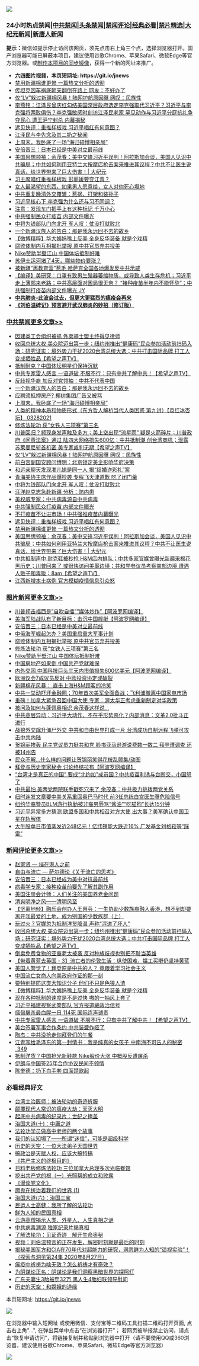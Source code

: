 ![](https://raw.githubusercontent.com/fqnews/bnews/master/64photo/fqnews-qr.jpg)

<div id="tt">
<h3>24小时热点禁闻|<a href="#%E4%B8%AD%E5%85%B1%E7%A6%81%E9%97%BB%E6%9B%B4%E5%A4%9A%E6%96%87%E7%AB%A0">中共禁闻</a>|<a href="#%E5%9B%BE%E7%89%87%E6%96%B0%E9%97%BB%E6%9B%B4%E5%A4%9A%E6%96%87%E7%AB%A0">头条禁闻</a>|<a href="#%E6%96%B0%E9%97%BB%E8%AF%84%E8%AE%BA%E6%9B%B4%E5%A4%9A%E6%96%87%E7%AB%A0">禁闻评论|<a href="#%E5%BF%85%E7%9C%8B%E7%BB%8F%E5%85%B8%E5%A5%BD%E6%96%87">经典必看|<a href="/video.md#%E7%A6%81%E7%89%87%E7%B2%BE%E9%80%89">禁片精选</a>|<a href="https://github.com/fqnews/djy/blob/master/gb/nf1351518.md#1">大纪元新闻</a>|<a href="https://github.com/fqnews/ntdtv/blob/master/gb/prog204.md#1">新唐人新闻</a></h3>
<div><b>提示：</b>微信如提示停止访问该网页，须先点击右上角三个点，选择浏览器打开。国产浏览器可能已屏蔽本项目，建议使用谷歌Chrome、苹果Safari、微软Edge等官方浏览器。或<a href="https://github.com/fqnews/bnews/blob/master/%E5%88%B6%E4%BD%9Cgit%E7%A6%81%E9%97%BB%E9%95%9C%E5%83%8F.md">制作本项目的同步镜像</a>，获得一个新的网址来推广。</div>
<ul>
<li><b><a href="http://d1.bdrive.tk/64.mp4" target="_blank">六四图片视频</a>，本页短网址: https://git.io/jnews</b></li>
<li><a href="/cbnews/20210327/1514017.md">禁用新疆棉谁更惨 一篇热文分析的透彻</a></li>
<li><a href="/cnnews/20210328/1514164.md">传坦克因车祸底朝天翻倒在路上 网友：不好办了</a></li>
<li><a href="/cbnews/20210328/1514174.md">仅“LV”躲过新疆棉风暴！陆网护航原因曝 网叹：民族性</a></li>
<li><a href="/comments/20210328/1514228.md">李燕铭：江泽民曾庆红勾结美国深层政府选定李克强取代习近平？习近平与李克强将两败俱伤？李克强敏感时刻访江泽民老家 罕见动作与习近平分庭抗礼争夺民心 遭王沪宁封杀 内幕揭秘</a></li>
<li><a href="/cbnews/20210327/1514039.md">远见快评：重推样板戏 习近平唱红有何意图？</a></li>
<li><a href="/cnnews/20210328/1514102.md">江泽民与李先念及其二奶之秘闻</a></li>
<li><a href="/cbnews/20210328/1514245.md">上周末，我卧底了一场“海归硕博相亲局”</a></li>
<li><a href="/topimagenews/20210328/1514231.md">安倍晋三：日本已经是中美对立最前线</a></li>
<li><a href="/cbnews/20210327/1514015.md">美国思想领袖：余茂春：美中交锋习近平误判！阿拉斯加会谈，美国人见识中共骗局；中共如何利用亚特兰大按摩店枪击案来推进其议程？中共不让医生说真话，给世界带来了巨大伤害！| 大纪元</a></li>
<li><a href="/cnnews/20210328/1514087.md">习主席唱红重推样板戏 彭丽媛要变江青？</a></li>
<li><a href="/lifebaike/20210328/1514263.md">女人最渴望的东西，如果男人愿意给，女人对你死心塌地</a></li>
<li><a href="/comments/20210327/1513931.md">中共重复晚清外交覆辙：惹祸、打架和装孙子</a></li>
<li><a href="/headline/20210327/1514020.md">习近平核心下 李克强为什么还与习不同调？</a></li>
<li><a href="/lifebaike/20210327/1513951.md">注意：发现车门把手上有这种标记 千万小心</a></li>
<li><a href="/cbnews/20210327/1514045.md">中共强制民众打疫苗 内部文件曝光</a></li>
<li><a href="/cbnews/20210327/1514076.md">中将为钱部队门向北开 军人叹：仗没打就败北</a></li>
<li><a href="/cbnews/20210328/1514301.md">一个新疆汉族人的告白：那是我永远回不去的故乡</a></li>
<li><a href="/comments/20210328/1514370.md">【微博精粹】华大姨妈嘴上反美 全身反华装备 就是个戏精</a></li>
<li><a href="/topimagenews/20210328/1514229.md">腐败体制内互相揭批举报 原中共官员弃共投美</a></li>
<li><a href="/topimagenews/20210328/1514126.md">Nike赞助半壁江山 中国体坛抵制好难</a></li>
<li><a href="/cnnews/20210328/1514309.md">苏伊士运河堵了4天，哪些物价要涨？</a></li>
<li><a href="/worldnews/20210328/1514139.md">被新疆“再教育营”惹毛 哈萨克全国各地爆发反中共示威</a></li>
<li><a href="/bannedvideo/20210328/1514184.md">【编译】美研究：口罩有致男生殖器萎缩物质，或导致人类生存危机；习近平走上薄熙来老路；中共高层面对困局很无奈？ “接种疫苗半年内不能怀孕”；中共强制打疫苗内部文件曝光 JY</a></li>
<li><b><a href="/comments/20200211/1275071.md" target="_blank">中共肺炎-此波会过去，但更大更猛烈的瘟疫会再来</a></b></li>
<li><b><a href="/comments/20200207/1272816.md" target="_blank">《刘伯温碑记》预言避开武汉肺炎的妙招（修订版）</a></b></li>
</ul>
</div>

<div class="catlist">
<h3><a href="/cbnews/" target="_blank">中共禁闻</a><span><a href="/cbnews/" target="_blank" rel="nofollow">更多文章>></a></span></h3>
<ul>
<li><a href="/cbnews/20210328/1514496.md" target="_blank">因建类工会组织被抓 外卖骑士盟主终得见律师</a></li>
<li><a href="/comments/20210328/1514397.md" target="_blank">收回总统大权 美众院迈出第一步；纽约州推出“健康码”民众参加活动前扫码入场；研究证实：境外势力干扰2020台湾总统大选；中共打击国际品牌 打工人变成牺牲品【希望之声TV】</a></li>
<li><a href="/cbnews/20210328/1514388.md" target="_blank">抵制耐克？中国体坛明星们保持沉默</a></li>
<li><a href="/comments/20210328/1514332.md" target="_blank">中共专家雷人感言 一语道破 不服不行：只有中共了解中共！【希望之声TV】</a></li>
<li><a href="/cbnews/20210328/1514326.md" target="_blank">反歧视华裔 加反对党领袖：中共不代表中国</a></li>
<li><a href="/cbnews/20210328/1514301.md" target="_blank">一个新疆汉族人的告白：那是我永远回不去的故乡</a></li>
<li><a href="/cbnews/20210328/1514246.md" target="_blank">应聘须抵押房产? 椰树集团广告又被骂</a></li>
<li><a href="/cbnews/20210328/1514245.md" target="_blank">上周末，我卧底了一场“海归硕博相亲局”</a></li>
<li><a href="/comments/20210328/1514239.md" target="_blank">人类的精神本质和物质形式（东方哲人解析当代人类困惑  第九讲）【袁红冰杏坛】 03282021</a></li>
<li><a href="/comments/20210328/1514058.md" target="_blank">修炼法轮功 获“女铁人三项赛”第三名</a></li>
<li><a href="/comments/20210328/1514182.md" target="_blank">川普回归？频现身发声触及多方；美上空出现“流星雨” 疑是火箭碎片；川普政府《问责法案》通过 陆四大网络损失600亿；中共抵制潮 创台湾商机；泄露苏莱曼尼斩首机密 美专家或判无期【希望之声TV】</a></li>
<li><a href="/cbnews/20210328/1514174.md" target="_blank">仅“LV”躲过新疆棉风暴！陆网护航原因曝 网叹：民族性</a></li>
<li><a href="/cbnews/20210328/1514167.md" target="_blank">前白宫副国安顾问博明：北京锁定美企影响华府决策</a></li>
<li><a href="/cbnews/20210328/1514147.md" target="_blank">和远亲聊天发现准儿媳是同一人 揭“结婚诈彩礼”案</a></li>
<li><a href="/cbnews/20210328/1514146.md" target="_blank">青海美协主席作品爆抄袭 专程飞天津道歉 吃了闭门羹</a></li>
<li><a href="/cbnews/20210327/1514076.md" target="_blank">中将为钱部队门向北开 军人叹：仗没打就败北</a></li>
<li><a href="/cbnews/20210327/1514071.md" target="_blank">汪洋赵克志急赴新疆 分析：防内患</a></li>
<li><a href="/cbnews/20210327/1514048.md" target="_blank">美权威专家：中共病毒源自中共病毒</a></li>
<li><a href="/cbnews/20210327/1514045.md" target="_blank">中共强制民众打疫苗 内部文件曝光</a></li>
<li><a href="/cbnews/20210327/1514016.md" target="_blank">不打疫苗不让进市场！中共强推疫苗内幕曝光</a></li>
<li><a href="/cbnews/20210327/1514039.md" target="_blank">远见快评：重推样板戏 习近平唱红有何意图？</a></li>
<li><a href="/cbnews/20210327/1514017.md" target="_blank">禁用新疆棉谁更惨 一篇热文分析的透彻</a></li>
<li><a href="/cbnews/20210327/1514015.md" target="_blank">美国思想领袖：余茂春：美中交锋习近平误判！阿拉斯加会谈，美国人见识中共骗局；中共如何利用亚特兰大按摩店枪击案来推进其议程？中共不让医生说真话，给世界带来了巨大伤害！| 大纪元</a></li>
<li><a href="/comments/20210327/1513998.md" target="_blank">中共抵制声中 耐克鞋被秒抢 H&#038;M店内排队；中共多家官媒曾曝光新疆采棉花黑历史；川普回来了 或很快访问美墨边境；共和党参议员考察南部边境 遭遇人贩子和毒贩；8am【希望之声TV】</a></li>
<li><a href="/cbnews/20210327/1513927.md" target="_blank">江西新增本土病例 官方模糊疫情信息引众怒</a></li>

</ul>
</div>
<div class="catlist">
<h3><a href="/topimagenews/" target="_blank">图片新闻</a><span><a href="/topimagenews/" target="_blank" rel="nofollow">更多文章>></a></span></h3>
<ul>
<li><a href="/topimagenews/20210328/1514448.md" target="_blank">川普抨击福西是&#8221;自吹自擂&#8221;&#8221;媒体炒作&#8221;【阿波罗网编译】</a></li>
<li><a href="/topimagenews/20210328/1514412.md" target="_blank">美海军陆战队有了新目标：击沉中国舰艇【阿波罗网编译】</a></li>
<li><a href="/topimagenews/20210328/1514231.md" target="_blank">安倍晋三：日本已经是中美对立最前线</a></li>
<li><a href="/topimagenews/20210328/1514230.md" target="_blank">中俄海军崛起怎办？美国重启重大军事计划</a></li>
<li><a href="/topimagenews/20210328/1514229.md" target="_blank">腐败体制内互相揭批举报 原中共官员弃共投美</a></li>
<li><a href="/comments/20210328/1514058.md" target="_blank">修炼法轮功 获“女铁人三项赛”第三名</a></li>
<li><a href="/topimagenews/20210328/1514126.md" target="_blank">Nike赞助半壁江山 中国体坛抵制好难</a></li>
<li><a href="/topimagenews/20210327/1513772.md" target="_blank">中国房地产如果倒 中国共产党就难保</a></li>
<li><a href="/topimagenews/20210327/1513740.md" target="_blank">内外交困 中国科技巨头三天内市值损失600亿美元【阿波罗网编译】</a></li>
<li><a href="/topimagenews/20210327/1513653.md" target="_blank">欧洲议会7成议员反对 中欧投资协定或破裂</a></li>
<li><a href="/topimagenews/20210327/1513613.md" target="_blank">新疆棉花风暴： 直击上海H&#038;M顾客的冷笑</a></li>
<li><a href="/topimagenews/20210326/1513273.md" target="_blank">中共一举动吓坏金融圈；70年首次美军全面备战；飞利浦撤离中国家电市场</a></li>
<li><a href="/topimagenews/20210326/1513091.md" target="_blank">重磅！加拿大紧急召回中国大使 专家：渥太华正考虑重新制定对华政策</a></li>
<li><a href="/topimagenews/20210326/1512918.md" target="_blank">被问及如何与蓬佩奥相识 余茂春这样说…</a></li>
<li><a href="/topimagenews/20210326/1512893.md" target="_blank">中共高层异动；习近平大动作，不在乎形势恶化？内部消息：文革2.0批斗正进行</a></li>
<li><a href="/topimagenews/20210326/1512892.md" target="_blank">战狼外交蹿升僵尸外交 中共和自由世界打成一片 台湾成功自制远程飞弹可攻击中共内陆</a></li>
<li><a href="/topimagenews/20210326/1512883.md" target="_blank">贺锦丽挨轰 民主党议员力挺共和党 脸书亚马逊游说费数一数二 拜登遭调查 还被14州告</a></li>
<li><a href="/topimagenews/20210326/1512852.md" target="_blank">民众不解…什么样的问题让贺锦丽笑得花枝乱颤集/动图</a></li>
<li><a href="/topimagenews/20210325/1512545.md" target="_blank">拜登与历史学家秘会 讨论终结拉布【阿波罗网编译】</a></li>
<li><a href="/topimagenews/20210325/1512244.md" target="_blank">“台湾才是真正的中国” 要成“北约加”成员国？中共疫苗利诱与台断交，小国怒了</a></li>
<li><a href="/topimagenews/20210325/1512208.md" target="_blank">中共最怕 美两党两院联手戳死穴来了 余茂春：中共极力挑拨两党关系</a></li>
<li><a href="/topimagenews/20210325/1512077.md" target="_blank">纽时连发文章要中美关系重回奥巴马时代 前3任总统白宫医生曝危险信号</a></li>
<li><a href="/topimagenews/20210325/1512027.md" target="_blank">纽约华裔警员BLM游行执勤被非裔男辱骂“酱油”“吃猫狗”长达15分钟</a></li>
<li><a href="/topimagenews/20210324/1511859.md" target="_blank">习近平异常多方猜测 欧盟多国和中共相召对方大使 出大事？美军确认中国卫星在轨解体</a></li>
<li><a href="/topimagenews/20210324/1511599.md" target="_blank">大牛股单日市值蒸发近248亿元！亿纬锂能大跌近16% 广发基金刘格菘等“踩雷”</a></li>

</ul>
</div>
<div class="catlist">
<h3><a href="/comments/" target="_blank">新闻评论</a><span><a href="/comments/" target="_blank" rel="nofollow">更多文章>></a></span></h3>
<ul>
<li><a href="/comments/20210328/1514478.md" target="_blank">赵家贤 — 挡在港人之前</a></li>
<li><a href="/comments/20210328/1514445.md" target="_blank">自由与流亡 — 萨尔德论《关于流亡的思考》</a></li>
<li><a href="/comments/20210328/1514438.md" target="_blank">安倍晋三：日本已经成为美中对抗最前线</a></li>
<li><a href="/comments/20210328/1514437.md" target="_blank">病毒学专家：接种疫苗前要先了解其副作用</a></li>
<li><a href="/comments/20210328/1514423.md" target="_blank">美国注册会计师：人们关注的美国养老金问题</a></li>
<li><a href="/comments/20210328/1514418.md" target="_blank">清爽明净之风——清明风至</a></li>
<li><a href="/comments/20210328/1514407.md" target="_blank">【坚离地倾】融乐会创办人王惠芬：一生协助少数族裔融入香港，想不到却要离开我最爱的土地，成为别国的少数族群（上）</a></li>
<li><a href="/comments/20210328/1514401.md" target="_blank">玩过火？官媒忽为抵制洋货降温 声称“混进了坏人”</a></li>
<li><a href="/comments/20210328/1514397.md" target="_blank">收回总统大权 美众院迈出第一步；纽约州推出“健康码”民众参加活动前扫码入场；研究证实：境外势力干扰2020台湾总统大选；中共打击国际品牌 打工人变成牺牲品【希望之声TV】</a></li>
<li><a href="/comments/20210328/1514396.md" target="_blank">倒卖免费食物的亚裔老太被袭 反对种族歧视也别把不耻当英雄</a></li>
<li><a href="/comments/20210328/1514392.md" target="_blank">【带着黄蓝去英国・3】流亡者的伦敦生活：纵使困难，揾工买嘢仍坚持黄蓝</a></li>
<li><a href="/comments/20210328/1514391.md" target="_blank">美国人警觉了！拜登原是中共的人？ 竟跟着学习社会主义</a></li>
<li><a href="/comments/20210328/1514387.md" target="_blank">中国流亡女商人向美政府作证的那一刻</a></li>
<li><a href="/comments/20210328/1514381.md" target="_blank">要特别提防这类大知识分子 他们不只是色狼人渣</a></li>
<li><a href="/comments/20210328/1514370.md" target="_blank">【微博精粹】华大姨妈嘴上反美 全身反华装备 就是个戏精</a></li>
<li><a href="/comments/20210328/1514369.md" target="_blank">现在各种抵制的速度是不是过快 嗷的一抽风上套了</a></li>
<li><a href="/comments/20210328/1514366.md" target="_blank">习近平福建视察武警部队 官方报道藏政治信号</a></li>
<li><a href="/comments/20210328/1514338.md" target="_blank">缅甸屠杀最血腥一日 114死 国际连声谴责</a></li>
<li><a href="/comments/20210328/1514332.md" target="_blank">中共专家雷人感言 一语道破 不服不行：只有中共了解中共！【希望之声TV】</a></li>
<li><a href="/comments/20210328/1514331.md" target="_blank">美台签署军事合作条约 中共装聋作哑了</a></li>
<li><a href="/comments/20210328/1514330.md" target="_blank">陶杰：中共没抢走你拜登们的午餐</a></li>
<li><a href="/comments/20210328/1514315.md" target="_blank">江青写给毛泽东的第一封情书：我是纯真的女孩子 中南海不可告人的秘密_349</a></li>
<li><a href="/comments/20210328/1514283.md" target="_blank">抵制洋货？中国抢光新鞋款 Nike股价大涨 中概股反遭屠杀</a></li>
<li><a href="/comments/20210328/1514282.md" target="_blank">伊朗与中国签25年合作协议民间不领情</a></li>
<li><a href="/comments/20210328/1514260.md" target="_blank">陈奎德：扔下白手套 四面楚歌起</a></li>

</ul>
</div>

<div class="catlist">
<h3>必看经典好文</h3>
<ul>
<li><a href="/comments/20200801/1373219.md" target="_blank">台湾主治医师：被法轮功的奇迹折服</a></li>
<li><a href="/comments/20200619/783185.md" target="_blank">颠覆现代人常识的瘟疫大劫：天灭大明</a></li>
<li><a href="/comments/20200702/1354076.md" target="_blank">起底中共病毒的纪录片：世纪之掩盖</a></li>
<li><a href="/cbnews/20180316/915423.md" target="_blank">治国大道(十)：中庸之道</a></li>
<li><a href="/comments/20200629/1352533.md" target="_blank">法轮功学员做高中老师的两个故事</a></li>
<li><a href="/sohnews/20161029/607205.md" target="_blank">我们的认知塌了——所谓“迷信”，可能是超级科学</a></li>
<li><a href="/tculture/20121025/73067.md" target="_blank">历史的天空：一位大法弟子天国世界</a></li>
<li><a href="/comments/20200814/1379994.md" target="_blank">搞政治是天赋人权，应该大搞特搞</a></li>
<li><a href="/bookwiki/20171120/858084.md" target="_blank">《共产主义的终极目的》</a></li>
<li><a href="/comments/20200531/1337359.md" target="_blank">日料老板修炼法轮功 三位加拿大总理多次光临餐馆</a></li>
<li><a href="/comments/20200629/1352460.md" target="_blank">挖出共产党的根（一）光照帮的成立和败露</a></li>
<li><a href="/comments/20200521/783167.md" target="_blank">《漫谈党文化》</a></li>
<li><a href="/topimagenews/20180519/944624.md" target="_blank">魔鬼在统治着我们的世界 (1)</a></li>
<li><a href="/cbnews/20180312/913459.md" target="_blank">治国大道(六)：治国三宝</a></li>
<li><a href="/ccpdope/20200729/1369047.md" target="_blank">民运人士高健：我所了解的法轮功</a></li>
<li><a href="/comments/20200926/1403589.md" target="_blank">鲜为人知的民国真相</a></li>
<li><a href="/comments/20200919/82684.md" target="_blank">云游高僧揭示人类、外星人、人生真相之谜</a></li>
<li><a href="/ccpdope/20200412/1311165.md" target="_blank">中共病毒溯源 独家纪录片揭真相</a></li>
<li><a href="/comments/20200307/1289968.md" target="_blank">了解法轮功：见证奇迹　解开生命奥秘</a></li>
<li><a href="/comments/20200628/1351782.md" target="_blank">视频：刘伯温预言的正在发生，解密时刻就是最后的时刻</a></li>
<li><a href="/cbnews/20200828/1386804.md" target="_blank">揭秘美国军方和CIA在70年代对超能力的研究，洞悉鲜为人知的“遥视实验”！（探索与洞见第24集 2020年8月27日）</a></li>
<li><a href="/comments/20200502/1322275.md" target="_blank">瘟疫中祈祷为啥无效？怎么祈祷才有奇效？</a></li>
<li><a href="/comments/20201031/1423298.md" target="_blank">为阴谋论正名：阴谋论是我们洞察黑暗世界的探照灯</a></li>
<li><a href="/cbnews/20200611/1343037.md" target="_blank">广东夫妻生3胎被罚32万 黑人生4胎妇联领导慰问</a></li>
<li><a href="/cbnews/20190219/1083302.md" target="_blank">历史的天空：和嫦娥的道缘</a></li>

</ul>
</div>

本页短网址: https://git.io/jnews

![](https://raw.githubusercontent.com/fqnews/bnews/master/64photo/fqnews-qr.jpg)

在浏览器中输入短网址 或使用微信、支付宝等二维码工具扫描二维码打开页面, 点击右上角"...", 在弹出菜单中点击“在浏览器打开”； 若网页被举报禁止访问，请点击“恢复申请访问”，将链接复制并粘贴到浏览器中打开（请不要使用QQ或360浏览器，建议使用谷歌Chrome、苹果Safari、微软Edge等官方浏览器）

![](https://raw.githubusercontent.com/fqnews/bnews/master/64photo/wx.jpg)